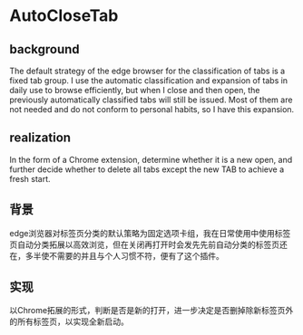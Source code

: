 # AutoCloseTab

## background
The default strategy of the edge browser for the classification of tabs is a fixed tab group. I use the automatic classification and expansion of tabs in daily use to browse efficiently, but when I close and then open, the previously automatically classified tabs will still be issued. Most of them are not needed and do not conform to personal habits, so I have this expansion.

## realization
In the form of a Chrome extension, determine whether it is a new open, and further decide whether to delete all tabs except the new TAB to achieve a fresh start.


## 背景
edge浏览器对标签页分类的默认策略为固定选项卡组，我在日常使用中使用标签页自动分类拓展以高效浏览，但在关闭再打开时会发先先前自动分类的标签页还在，多半使不需要的并且与个人习惯不符，便有了这个插件。

## 实现
以Chrome拓展的形式，判断是否是新的打开，进一步决定是否删掉除新标签页外的所有标签页，以实现全新启动。
